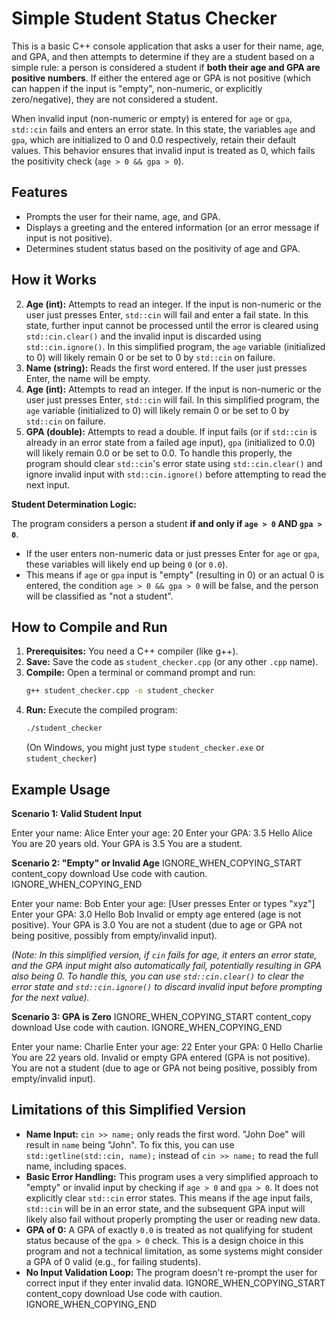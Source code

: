 # Simple Student Status Checker

This is a basic C++ console application that asks a user for their name, age, and GPA, and then attempts to determine if they are a student based on a simple rule: a person is considered a student if **both their age and GPA are positive numbers**. If either the entered age or GPA is not positive (which can happen if the input is "empty", non-numeric, or explicitly zero/negative), they are not considered a student. 

When invalid input (non-numeric or empty) is entered for `age` or `gpa`, `std::cin` fails and enters an error state. In this state, the variables `age` and `gpa`, which are initialized to 0 and 0.0 respectively, retain their default values. This behavior ensures that invalid input is treated as 0, which fails the positivity check (`age > 0 && gpa > 0`).

## Features

*   Prompts the user for their name, age, and GPA.
*   Displays a greeting and the entered information (or an error message if input is not positive).
*   Determines student status based on the positivity of age and GPA.

## How it Works

2.  **Age (int):** Attempts to read an integer. If the input is non-numeric or the user just presses Enter, `std::cin` will fail and enter a fail state. In this state, further input cannot be processed until the error is cleared using `std::cin.clear()` and the invalid input is discarded using `std::cin.ignore()`. In this simplified program, the `age` variable (initialized to 0) will likely remain 0 or be set to 0 by `std::cin` on failure.
1.  **Name (string):** Reads the first word entered. If the user just presses Enter, the name will be empty.
2.  **Age (int):** Attempts to read an integer. If the input is non-numeric or the user just presses Enter, `std::cin` will fail. In this simplified program, the `age` variable (initialized to 0) will likely remain 0 or be set to 0 by `std::cin` on failure.
3.  **GPA (double):** Attempts to read a double. If input fails (or if `std::cin` is already in an error state from a failed age input), `gpa` (initialized to 0.0) will likely remain 0.0 or be set to 0.0. To handle this properly, the program should clear `std::cin`'s error state using `std::cin.clear()` and ignore invalid input with `std::cin.ignore()` before attempting to read the next input.

**Student Determination Logic:**

The program considers a person a student **if and only if `age > 0` AND `gpa > 0`**.
*   If the user enters non-numeric data or just presses Enter for `age` or `gpa`, these variables will likely end up being `0` (or `0.0`).
*   This means if `age` or `gpa` input is "empty" (resulting in 0) or an actual 0 is entered, the condition `age > 0 && gpa > 0` will be false, and the person will be classified as "not a student".

## How to Compile and Run

1.  **Prerequisites:** You need a C++ compiler (like g++).
2.  **Save:** Save the code as `student_checker.cpp` (or any other `.cpp` name).
3.  **Compile:** Open a terminal or command prompt and run:
    ```sh
    g++ student_checker.cpp -o student_checker
    ```
4.  **Run:** Execute the compiled program:
    ```sh
    ./student_checker
    ```
    (On Windows, you might just type `student_checker.exe` or `student_checker`)

## Example Usage

**Scenario 1: Valid Student Input**


Enter your name: Alice
Enter your age: 20
Enter your GPA: 3.5
Hello Alice
You are 20 years old.
Your GPA is 3.5
You are a student.

**Scenario 2: "Empty" or Invalid Age**
IGNORE_WHEN_COPYING_START
content_copy
download
Use code with caution.
IGNORE_WHEN_COPYING_END

Enter your name: Bob
Enter your age: [User presses Enter or types "xyz"]
Enter your GPA: 3.0
Hello Bob
Invalid or empty age entered (age is not positive).
Your GPA is 3.0
You are not a student (due to age or GPA not being positive, possibly from empty/invalid input).

*(Note: In this simplified version, if `cin` fails for age, it enters an error state, and the GPA input might also automatically fail, potentially resulting in GPA also being 0. To handle this, you can use `std::cin.clear()` to clear the error state and `std::cin.ignore()` to discard invalid input before prompting for the next value).*

**Scenario 3: GPA is Zero**
IGNORE_WHEN_COPYING_START
content_copy
download
Use code with caution.
IGNORE_WHEN_COPYING_END

Enter your name: Charlie
Enter your age: 22
Enter your GPA: 0
Hello Charlie
You are 22 years old.
Invalid or empty GPA entered (GPA is not positive).
You are not a student (due to age or GPA not being positive, possibly from empty/invalid input).

## Limitations of this Simplified Version

*   **Name Input:** `cin >> name;` only reads the first word. "John Doe" will result in `name` being "John". To fix this, you can use `std::getline(std::cin, name);` instead of `cin >> name;` to read the full name, including spaces.
*   **Basic Error Handling:** This program uses a very simplified approach to "empty" or invalid input by checking if `age > 0` and `gpa > 0`. It does not explicitly clear `std::cin` error states. This means if the age input fails, `std::cin` will be in an error state, and the subsequent GPA input will likely also fail without properly prompting the user or reading new data.
*   **GPA of 0:** A GPA of exactly `0.0` is treated as not qualifying for student status because of the `gpa > 0` check. This is a design choice in this program and not a technical limitation, as some systems might consider a GPA of 0 valid (e.g., for failing students).
*   **No Input Validation Loop:** The program doesn't re-prompt the user for correct input if they enter invalid data.
IGNORE_WHEN_COPYING_START
content_copy
download
Use code with caution.
IGNORE_WHEN_COPYING_END
